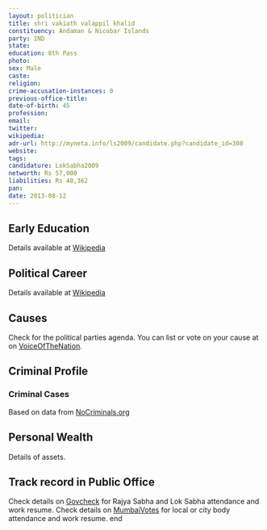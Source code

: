 ```yaml
---
layout: politician
title: shri vakiath valappil khalid
constituency: Andaman & Nicobar Islands 
party: IND
state: 
education: 8th Pass
photo: 
sex: Male
caste: 
religion: 
crime-accusation-instances: 0
previous-office-title: 
date-of-birth: 45
profession: 
email: 
twitter: 
wikipedia: 
adr-url: http://myneta.info/ls2009/candidate.php?candidate_id=308
website: 
tags: 
candidature: LokSabha2009
networth: Rs 57,000
liabilities: Rs 48,362
pan: 
date: 2013-08-12
---
```


## Early Education
Details available at [Wikipedia](http://www.wikipedia.org/wiki/)

## Political Career
Details available at [Wikipedia](http://www.wikipedia.org/wiki/)

## Causes 
Check for the political parties agenda. You can list or vote on your cause at on [VoiceOfTheNation](http://www.voiceofthenation.org).

## Criminal Profile

### Criminal Cases
Based on data from [NoCriminals.org](http://www.nocriminals.org)

## Personal Wealth
Details of assets.

## Track record in Public Office
Check details on [Govcheck](http://www.govcheck.org) for Rajya Sabha and Lok Sabha attendance and work resume. Check details on [MumbaiVotes](http://www.mumbaivotes.org) for local or city body attendance and work resume.
	end
